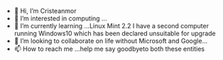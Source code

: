- 👋 Hi, I’m Cristeanmor
- 👀 I’m interested in computing  ...
- 🌱 I’m currently learning ...Linux Mint 2.2   I have a second computer running Windows10 which has been declared unsuitable for upgrade
- 💞️ I’m looking to collaborate on life without Microsoft and Google...
- 📫 How to reach me ...help me say goodbyeto both these entities

<!---
Cristeanmor/Cristeanmor is a ✨ special ✨ repository because its `README.md` (this file) appears on your GitHub profile.
You can click the Preview link to take a look at your changes.
--->
